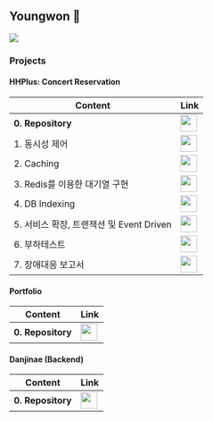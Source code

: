 ## Youngwon 👋

<!--
**yw7148/yw7148** is a ✨ _special_ ✨ repository because its `README.md` (this file) appears on your GitHub profile.

Here are some ideas to get you started:

- 🔭 I’m currently working on ...
- 🌱 I’m currently learning ...
- 👯 I’m looking to collaborate on ...
- 🤔 I’m looking for help with ...
- 💬 Ask me about ...
- 📫 How to reach me: ...
- 😄 Pronouns: ...
- ⚡ Fun fact: ...
-->
<a href="https://hhpluscertificateofcompletion.oopy.io/">
  <img src="https://static.spartacodingclub.kr/hanghae99/plus/completion/badge_black.svg" />
</a>

### Projects
#### HHPlus: Concert Reservation 
|Content|Link|
|---|---|
|**0. Repository**|[<img height="30" src="https://skillicons.dev/icons?i=github"/>](https://github.com/YoungWonBackendStudy/HHPlus-Concert-Reservation)|
|1. 동시성 제어|[<img height="30" src="https://skillicons.dev/icons?i=github,md"/>](https://github.com/YoungWonBackendStudy/HHPlus-Concert-Reservation/blob/main/document/consistency-problem.md)|
|2. Caching|[<img height="30" src="https://skillicons.dev/icons?i=github,md"/>](https://github.com/YoungWonBackendStudy/HHPlus-Concert-Reservation/blob/main/document/caching.md)|
|3. Redis를 이용한 대기열 구현|[<img height="30" src="https://skillicons.dev/icons?i=github,md"/>](https://github.com/YoungWonBackendStudy/HHPlus-Concert-Reservation/blob/main/document/queue-with-redis.md)|
|4. DB Indexing|[<img height="30" src="https://skillicons.dev/icons?i=github,md"/>](https://github.com/YoungWonBackendStudy/HHPlus-Concert-Reservation/blob/main/document/db-index.md)|
|5. 서비스 확장, 트랜잭션 및 Event Driven|[<img height="30" src="https://skillicons.dev/icons?i=github,md"/>](https://github.com/YoungWonBackendStudy/HHPlus-Concert-Reservation/blob/main/document/business-transaction-develop.md)|
|6. 부하테스트|[<img height="30" src="https://skillicons.dev/icons?i=github,md"/>](https://github.com/YoungWonBackendStudy/HHPlus-Concert-Reservation/blob/main/document/load-test.md)|
|7. 장애대응 보고서|[<img height="30" src="https://skillicons.dev/icons?i=github,md"/>](https://github.com/YoungWonBackendStudy/HHPlus-Concert-Reservation/blob/main/document/handle-failure.md)|

#### Portfolio 
|Content|Link|
|---|---|
|**0. Repository**|[<img height="30" src="https://skillicons.dev/icons?i=github"/>](https://github.com/yw7148/portfolio)|

#### Danjinae (Backend) 
|Content|Link|
|---|---|
|**0. Repository**|[<img height="30" src="https://skillicons.dev/icons?i=github"/>](https://github.com/yw7148/Danjinae_Backend)|
